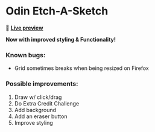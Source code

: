 # Odin Etch-A-Sketch

👾 [**Live preview**](https://dostendite.github.io/odin-etch-a-sketch/)

**Now with improved styling & Functionality!**

### Known bugs:
- Grid sometimes breaks when being resized on Firefox

### Possible improvements:
1. Draw w/ click/drag
2. Do Extra Credit Challenge
3. Add background
4. Add an eraser button
5. Improve styling
